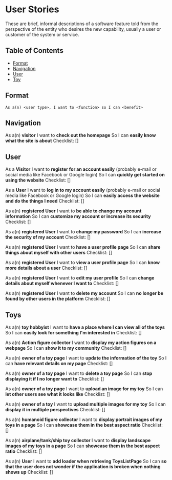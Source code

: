 # User Stories

These are brief, informal descriptions of a software feature told from the perspective of the entity who desires the new capability, usually a user or customer of the system or service.

## Table of Contents

- [Format]()
- [Navigation]()
- [User]()
- [Toy]()

## Format

`As a(n) <user type>, I want to <function> so I can <benefit>`

## Navigation

As a(n) **visitor**
I want to **check out the homepage**
So I can **easily know what the site is about**
Checklist:
[]

## User

As a **Visitor**
I want to **register for an account easily** (probably e-mail or social media like Facebook or Google login)
So I can **quickly get started on using the website**
Checklist:
[]

As a **User**
I want to **log in to my account easily** (probably e-mail or social media like Facebook or Google login)
So I can **easily access the website and do the things I need**
Checklist:
[]

As a(n) **registered User**
I want to **be able to change my account information**
So I can **customize my account or increase its security**
Checklist:
[]

As a(n) **registered User**
I want to **change my password**
So I can **increase the security of my account**
Checklist:
[]

As a(n) **registered User**
I want to **have a user profile page**
So I can **share things about myself with other users**
Checklist:
[]

As a(n) **registered User**
I want to **view a user profile page**
So I can **know more details about a user**
Checklist:
[]

As a(n) **registered User**
I want to **edit my user profile**
So I can **change details about myself whenever I want to**
Checklist:
[]

As a(n) **registered User**
I want to **delete my account**
So I can **no longer be found by other users in the platform**
Checklist:
[]

## Toys

As a(n) **toy hobbyist**
I want to **have a place where I can view all of the toys**
So I can **easily look for something I'm interested in**
Checklist:
[]

As a(n) **Action figure collector**
I want to **display my action figures on a webpage**
So I can **show it to my community**
Checklist:
[]

As a(n) **owner of a toy page**
I want to **update the information of the toy**
So I can **have relevant details on my page**
Checklist:
[]

As a(n) **owner of a toy page**
I want to **delete a toy page**
So I can **stop displaying it if I no longer want to**
Checklist:
[]

As a(n) **owner of a toy page**
I want to **upload an image for my toy**
So I can **let other users see what it looks like**
Checklist:
[]

As a(n) **owner of a toy**
I want to **upload multiple images for my toy**
So I can **display it in multiple perspectives**
Checklist:
[]

As a(n) **humanoid figure collector**
I want to **display portrait images of my toys in a page**
So I can **showcase them in the best aspect ratio**
Checklist:
[]

As a(n) **airplane/tank/ship toy collector**
I want to **display landscape images of my toys in a page**
So I can **showcase them in the best aspect ratio**
Checklist:
[]

As a(n) **User**
I want to **add loader when retrieving ToysListPage**
So I can **so that the user does not wonder if the application is broken when nothing shows up**
Checklist:
[]
